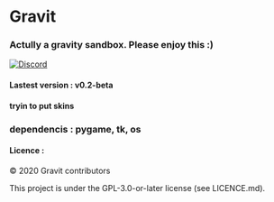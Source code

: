 # Gravit
### Actully a gravity sandbox. Please enjoy this :)

[![Discord](https://img.shields.io/discord/657510572119687169?color=green&label=Join%20our%20Discord%20server&logoColor=blue)](https://discord.gg/acXgbHf)

#### Lastest version : v0.2-beta

#### tryin to put skins 

### dependencis : pygame, tk, os

#### Licence :

© 2020 Gravit contributors 

This project is under the GPL-3.0-or-later license (see LICENCE.md).
